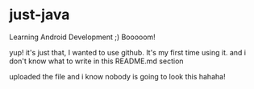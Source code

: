 # just-java
Learning Android Development ;) Booooom!

yup!
it's just that, I wanted to use github. It's my first time using it.
and i don't know what to write in this README.md section

uploaded the file and i know nobody is going to look this
hahaha!

